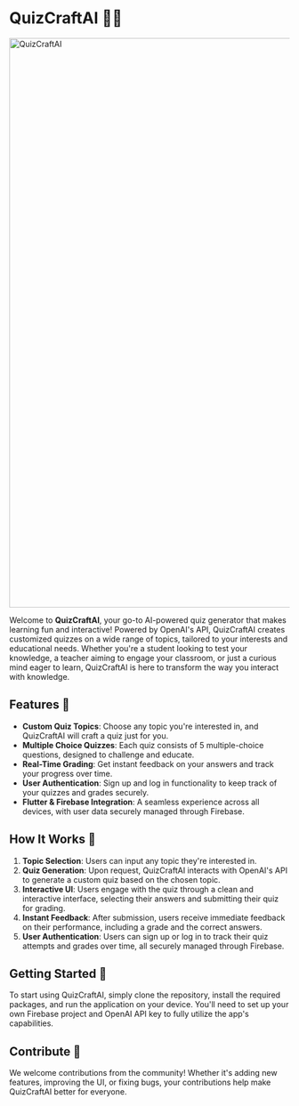 # QuizCraftAI 🧠✨

<img width="1024" alt="QuizCraftAI" src="https://github.com/KyleAnthonyHay/Countries-App/assets/100221659/d288c6d6-5cca-49be-bbf3-86566f79e6d6">

Welcome to **QuizCraftAI**, your go-to AI-powered quiz generator that makes learning fun and interactive! Powered by OpenAI's API, QuizCraftAI creates customized quizzes on a wide range of topics, tailored to your interests and educational needs. Whether you're a student looking to test your knowledge, a teacher aiming to engage your classroom, or just a curious mind eager to learn, QuizCraftAI is here to transform the way you interact with knowledge.

## Features 🚀

- **Custom Quiz Topics**: Choose any topic you're interested in, and QuizCraftAI will craft a quiz just for you.
- **Multiple Choice Quizzes**: Each quiz consists of 5 multiple-choice questions, designed to challenge and educate.
- **Real-Time Grading**: Get instant feedback on your answers and track your progress over time.
- **User Authentication**: Sign up and log in functionality to keep track of your quizzes and grades securely.
- **Flutter & Firebase Integration**: A seamless experience across all devices, with user data securely managed through Firebase.

## How It Works 🔧

1. **Topic Selection**: Users can input any topic they're interested in.
2. **Quiz Generation**: Upon request, QuizCraftAI interacts with OpenAI's API to generate a custom quiz based on the chosen topic.
3. **Interactive UI**: Users engage with the quiz through a clean and interactive interface, selecting their answers and submitting their quiz for grading.
4. **Instant Feedback**: After submission, users receive immediate feedback on their performance, including a grade and the correct answers.
5. **User Authentication**: Users can sign up or log in to track their quiz attempts and grades over time, all securely managed through Firebase.

## Getting Started 🌟

To start using QuizCraftAI, simply clone the repository, install the required packages, and run the application on your device. You'll need to set up your own Firebase project and OpenAI API key to fully utilize the app's capabilities.

## Contribute 🤝

We welcome contributions from the community! Whether it's adding new features, improving the UI, or fixing bugs, your contributions help make QuizCraftAI better for everyone.
